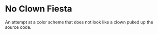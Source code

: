 # No Clown Fiesta

An attempt at a color scheme that does not look like a clown puked up the source code.
